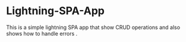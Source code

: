 # Lightning-SPA-App
This is a simple lightning SPA app that show CRUD operations and also shows how to handle errors .


